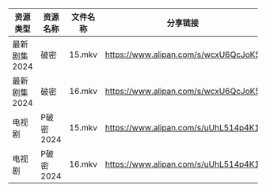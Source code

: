 | 资源类型     | 资源名称    | 文件名称   | 分享链接                                 | 更新时间                |
| -------- | ------- | ------ | ------------------------------------ | ------------------- |
| 最新剧集2024 | 破密      | 15.mkv | https://www.alipan.com/s/wcxU6QcJoK5 | 2024-10-09 00:10:51 |
| 最新剧集2024 | 破密      | 16.mkv | https://www.alipan.com/s/wcxU6QcJoK5 | 2024-10-09 00:10:51 |
| 电视剧      | P破密2024 | 15.mkv | https://www.alipan.com/s/uUhL514p4K1 | 2024-10-09 00:06:13 |
| 电视剧      | P破密2024 | 16.mkv | https://www.alipan.com/s/uUhL514p4K1 | 2024-10-09 00:06:13 |
